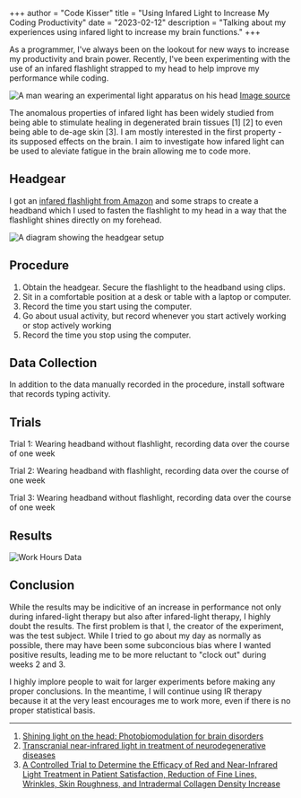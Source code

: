 +++
author = "Code Kisser"
title = "Using Infared Light to Increase My Coding Productivity"
date = "2023-02-12"
description = "Talking about my experiences using infared light to increase my brain functions."
+++

As a programmer, I've always been on the lookout for new ways to increase my productivity and brain power. Recently, I've been experimenting with the use of an infared flashlight strapped to my head to help improve my performance while coding.
<!--more-->

![A man wearing an experimental light apparatus on his head](https://www.science.org/do/10.1126/science.abe8438/abs/ca_0918NID_Red_Light_Technology_online.jpg)
[Image source](https://www.science.org/content/article/trials-begin-new-weapon-against-parkinson-s-light)

The anomalous properties of infared light has been widely studied from being able to stimulate healing in degenerated brain tissues [1] [2] to even being able to de-age skin [3]. I am mostly interested in the first property - its supposed effects on the brain. I aim to investigate how infared light can be used to aleviate fatigue in the brain allowing me to code more.

## Headgear

I got an [infared flashlight from Amazon](https://www.amazon.com/DARKBEAM-Light-Rechargeable-Illuminator-Observation/dp/B0BL7LH3DC/ref=sr_1_1_sspa?keywords=infrared+flashlight&qid=1678688660&sr=8-1-spons&psc=1&spLa=ZW5jcnlwdGVkUXVhbGlmaWVyPUEyOUpBR1lIMElKRVNRJmVuY3J5cHRlZElkPUEwNjUyNjk2MjdXVFNLTkJVNDMxQiZlbmNyeXB0ZWRBZElkPUEwODMxMzUwWlNMUVVJMkY1UFA4JndpZGdldE5hbWU9c3BfYXRmJmFjdGlvbj1jbGlja1JlZGlyZWN0JmRvTm90TG9nQ2xpY2s9dHJ1ZQ==) and some straps to create a headband which I used to fasten the flashlight to my head in a way that the flashlight shines directly on my forehead.

![A diagram showing the headgear setup](/images/infared-light-setup.png)

## Procedure

1. Obtain the headgear. Secure the flashlight to the headband using clips.
2. Sit in a comfortable position at a desk or table with a laptop or computer.
3. Record the time you start using the computer.
4. Go about usual activity, but record whenever you start actively working or stop actively working
5. Record the time you stop using the computer.

## Data Collection

In addition to the data manually recorded in the procedure, install software that records typing activity.

## Trials

Trial 1: Wearing headband without flashlight, recording data over the course of one week

Trial 2: Wearing headband with flashlight, recording data over the course of one week

Trial 3: Wearing headband without flashlight, recording data over the course of one week

## Results

![Work Hours Data](/images/infared-light-work-hours-data.png)

## Conclusion

While the results may be indicitive of an increase in performance not only during infared-light therapy but also after infared-light therapy, I highly doubt the results. The first problem is that I, the creator of the experiment, was the test subject. While I tried to go about my day as normally as possible, there may have been some subconcious bias where I wanted positive results, leading me to be more reluctant to "clock out" during weeks 2 and 3.

I highly implore people to wait for larger experiments before making any proper conclusions. In the meantime, I will continue using IR therapy because it at the very least encourages me to work more, even if there is no proper statistical basis.

---

1. [Shining light on the head: Photobiomodulation for brain disorders](https://www.ncbi.nlm.nih.gov/pmc/articles/PMC5066074/)
2. [Transcranial near-infrared light in treatment of neurodegenerative diseases](https://www.frontiersin.org/articles/10.3389/fphar.2022.965788/full)
3. [A Controlled Trial to Determine the Efficacy of Red and Near-Infrared Light Treatment in Patient Satisfaction, Reduction of Fine Lines, Wrinkles, Skin Roughness, and Intradermal Collagen Density Increase](https://ncbi.nlm.nih.gov/pmc/articles/PMC3926176/)
